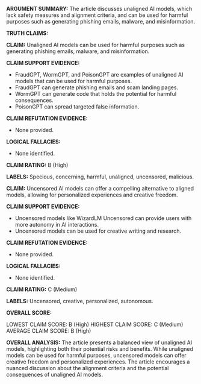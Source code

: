 **ARGUMENT SUMMARY:** The article discusses unaligned AI models, which lack safety measures and alignment criteria, and can be used for harmful purposes such as generating phishing emails, malware, and misinformation.

**TRUTH CLAIMS:**

**CLAIM:** Unaligned AI models can be used for harmful purposes such as generating phishing emails, malware, and misinformation.

**CLAIM SUPPORT EVIDENCE:**

* FraudGPT, WormGPT, and PoisonGPT are examples of unaligned AI models that can be used for harmful purposes.
* FraudGPT can generate phishing emails and scam landing pages.
* WormGPT can generate code that holds the potential for harmful consequences.
* PoisonGPT can spread targeted false information.

**CLAIM REFUTATION EVIDENCE:**

* None provided.

**LOGICAL FALLACIES:**

* None identified.

**CLAIM RATING:** B (High)

**LABELS:** Specious, concerning, harmful, unaligned, uncensored, malicious.

**CLAIM:** Uncensored AI models can offer a compelling alternative to aligned models, allowing for personalized experiences and creative freedom.

**CLAIM SUPPORT EVIDENCE:**

* Uncensored models like WizardLM Uncensored can provide users with more autonomy in AI interactions.
* Uncensored models can be used for creative writing and research.

**CLAIM REFUTATION EVIDENCE:**

* None provided.

**LOGICAL FALLACIES:**

* None identified.

**CLAIM RATING:** C (Medium)

**LABELS:** Uncensored, creative, personalized, autonomous.

**OVERALL SCORE:**

LOWEST CLAIM SCORE: B (High)
HIGHEST CLAIM SCORE: C (Medium)
AVERAGE CLAIM SCORE: B (High)

**OVERALL ANALYSIS:** The article presents a balanced view of unaligned AI models, highlighting both their potential risks and benefits. While unaligned models can be used for harmful purposes, uncensored models can offer creative freedom and personalized experiences. The article encourages a nuanced discussion about the alignment criteria and the potential consequences of unaligned AI models.
